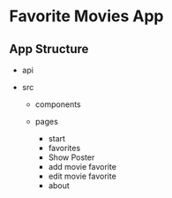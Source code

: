# Favorite Movies App

## App Structure

* api 

* src

  - components

  - pages
    - start
    - favorites
    - Show Poster
    - add movie favorite
    - edit movie favorite
    - about

